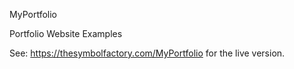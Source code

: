 MyPortfolio

Portfolio Website Examples

See: https://thesymbolfactory.com/MyPortfolio for the live version.

